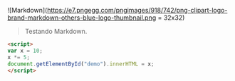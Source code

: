 ![Markdown](https://e7.pngegg.com/pngimages/918/742/png-clipart-logo-brand-markdown-others-blue-logo-thumbnail.png = 32x32)

> Testando Markdown.

```html
<script>
var x = 10;
x *= 5;
document.getElementById("demo").innerHTML = x;
</script>
```
